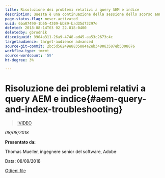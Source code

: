 ```yaml
---
title: Risoluzione dei problemi relativi a query AEM e indice
description: Questa è una continuazione della sessione dello scorso anno AEM Indexing e JCR Query. Riguarda gli stessi argomenti, ma con contenuti completamente nuovi e poco sovrapposti alla presentazione precedente. Sono incluse anche le nuove funzioni di AEM 6.4.
page-status-flag: never-activated
uuid: 6ba07490-1b55-4209-bb89-bad35d73297e
deleted: 2018-08-14T03 02 22.818-0400
deletedby: gbrodnik
discoiquuid: 0904a311-26a9-4748-ad45-aa53c2673c4c
targetaudience: target-audience advanced
source-git-commit: 2bc5d56249e8835884a2eb348083507eb5308076
workflow-type: tm+mt
source-wordcount: '59'
ht-degree: 3%

---
```



# Risoluzione dei problemi relativi a query AEM e indice{#aem-query-and-index-troubleshooting}

>[!VIDEO](https://video.tv.adobe.com/v/23270/?quality=9)

*08/08/2018*

**Presentato da:**

Thomas Mueller, ingegnere senior del software, Adobe

Data: 08/08/2018

[Ottieni file](assets/20180808-gems-adobe+cloud+platform-experience+system+of+record-1.pdf)

<!--
[Get back to the Overview](https://helpx.adobe.com/experience-manager/kt/eseminars/gems/aem-index.html)
-->
